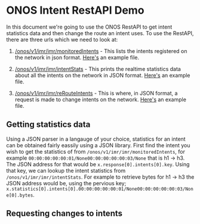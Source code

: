 # ONOS Intent RestAPI Demo

In this document we're going to use the ONOS RestAPI to get intent statistics data and then change the route an intent uses. 
To use the RestAPI, there are three urls which we need to look at: 

1. [/onos/v1/imr/imr/monitoredIntents](http://51.15.59.76:8181/onos/v1/imr/imr/monitoredIntents) - This lists the intents registered on the network in json format. [Here's](https://github.com/mavi0/supreme-parakeet/blob/master/monitoredIntents.json) an example file.

2. [/onos/v1/imr/imr/intentStats](http://51.15.59.76:8181/onos/v1/imr/imr/intentStats) - This prints the realtime statistics data about all the intents on the network in JSON format. [Here's](https://github.com/mavi0/supreme-parakeet/blob/master/intentStats.json) an example file.

3. [/onos/v1/imr/imr/reRouteIntents](http://51.15.59.76:8181/onos/v1/imr/imr/reRouteIntents) - This is where, in JSON format, a request is made to change intents on the network. [Here's](https://github.com/mavi0/supreme-parakeet/blob/master/reroute.json) an example file.

## Getting statistics data 
Using a JSON parser in a langauge of your choice, statistics for an intent can be obtained fairly eassily using a JSON library. First find the intent you wish to get the statistics of from ```/onos/v1/imr/imr/monitoredIntents```, for example ```00:00:00:00:00:01/None00:00:00:00:00:03/None``` that is h1 -> h3. The JSON address for that would be ```x.response[0].intents[0].key```. Using that key, we can lookup the intent statistics from ```/onos/v1/imr/imr/intentStats```. For example to retrieve bytes for h1 -> h3 the JSON address would be, using the pervious key; ```x.statistics[0].intents[0].00:00:00:00:00:01/None00:00:00:00:00:03/None[0].bytes```. 

## Requesting changes to intents
